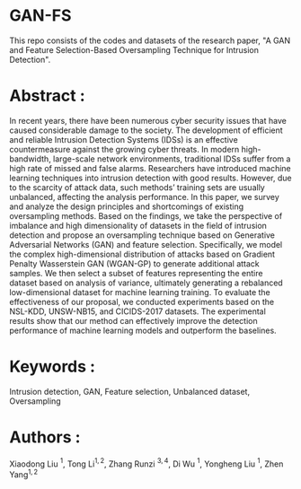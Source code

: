 # GAN-FS
This repo consists of the codes and datasets of the research paper, "A GAN and Feature Selection-Based Oversampling Technique for
Intrusion Detection".
# Abstract :
In recent years, there have been numerous cyber security issues that have caused considerable damage to the society. The development of efficient and reliable Intrusion Detection Systems (IDSs) is an effective countermeasure against the growing cyber threats. In modern high-bandwidth, large-scale network environments, traditional IDSs suffer from a high rate of missed and false alarms. Researchers have introduced machine learning techniques into intrusion detection with good results. However, due to the scarcity of attack data, such methods’ training sets are usually unbalanced, affecting the analysis performance. In this paper, we survey and analyze the design principles and shortcomings of existing oversampling methods. Based on the findings, we take the perspective of imbalance and high dimensionality of datasets in the field of intrusion detection and propose an oversampling technique based on Generative Adversarial Networks (GAN) and feature selection. Specifically, we model the complex high-dimensional distribution of attacks based on Gradient Penalty Wasserstein GAN (WGAN-GP) to generate additional attack samples. We then select a subset of features representing the entire dataset based on analysis of variance, ultimately generating a rebalanced low-dimensional dataset for machine learning training. To evaluate the effectiveness of our proposal, we conducted experiments based on the NSL-KDD, UNSW-NB15, and CICIDS-2017 datasets. The experimental results show that our method can effectively improve the detection performance of machine learning models and  outperform the baselines.
# Keywords :
Intrusion detection, GAN, Feature selection, Unbalanced dataset, Oversampling
# Authors :
Xiaodong Liu $^{1}$, Tong Li$^{1,2}$, Zhang Runzi $^{3,4}$, Di Wu $^{1}$, Yongheng Liu $^{1}$, Zhen Yang$^{1,2}$
